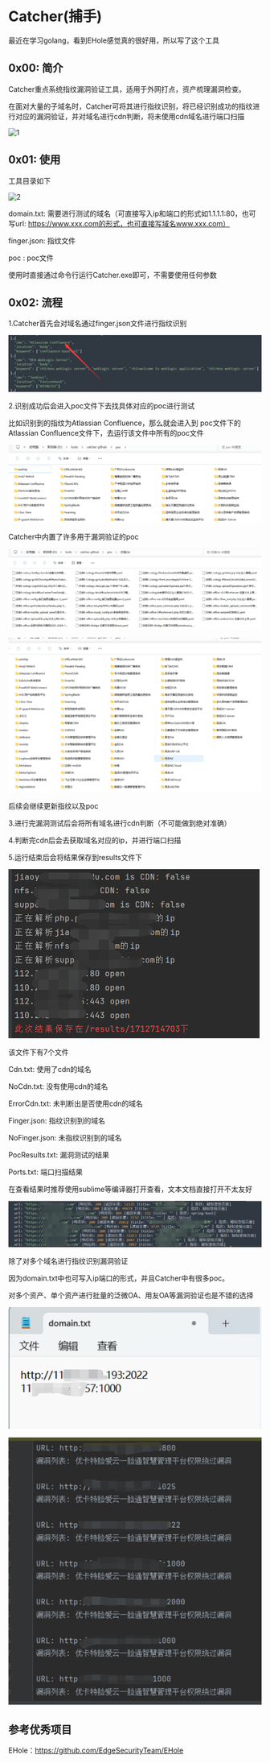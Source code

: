 # Catcher(捕手)

最近在学习golang，看到EHole感觉真的很好用，所以写了这个工具

## 0x00: 简介

Catcher重点系统指纹漏洞验证工具，适用于外网打点，资产梳理漏洞检查。

在面对大量的子域名时，Catcher可将其进行指纹识别，将已经识别成功的指纹进行对应的漏洞验证，并对域名进行cdn判断，将未使用cdn域名进行端口扫描

![1]([image\1.png](https://github.com/wudijun/Catcher/blob/master/image/1.png))



## 0x01: 使用

工具目录如下

![2]([image\2.png](https://github.com/wudijun/Catcher/blob/master/image/2.png)) 

domain.txt: 需要进行测试的域名（可直接写入ip和端口的形式如1.1.1.1:80，也可写url: https://www.xxx.com的形式，也可直接写域名www.xxx.com）

finger.json: 指纹文件

poc : poc文件



使用时直接通过命令行运行Catcher.exe即可，不需要使用任何参数

## 0x02: 流程

1.Catcher首先会对域名通过finger.json文件进行指纹识别

![3](image\3.png)

2.识别成功后会进入poc文件下去找具体对应的poc进行测试

比如识别到的指纹为Atlassian Confluence，那么就会进入到 poc文件下的Atlassian Confluence文件下，去运行该文件中所有的poc文件

![4](image\4.png) 

 Catcher中内置了许多用于漏洞验证的poc

![5](image\5.png) 

![6](image\6.png) 

后续会继续更新指纹以及poc

3.进行完漏洞测试后会将所有域名进行cdn判断（不可能做到绝对准确）

4.判断完cdn后会去获取域名对应的ip，并进行端口扫描

5.运行结束后会将结果保存到results文件下

![7](image\7.png)  

该文件下有7个文件 

Cdn.txt: 使用了cdn的域名

NoCdn.txt: 没有使用cdn的域名

ErrorCdn.txt: 未判断出是否使用cdn的域名

Finger.json: 指纹识别到的域名

NoFinger.json: 未指纹识别到的域名

PocResults.txt: 漏洞测试的结果

Ports.txt: 端口扫描结果

 

在查看结果时推荐使用sublime等编译器打开查看，文本文档直接打开不太友好

![8](image\8.png)

除了对多个域名进行指纹识别漏洞验证

因为domain.txt中也可写入ip端口的形式，并且Catcher中有很多poc。

对多个资产、单个资产进行批量的泛微OA、用友OA等漏洞验证也是不错的选择

![10](image\10.png)  

![9](image\9.png)  



## 参考优秀项目

EHole：https://github.com/EdgeSecurityTeam/EHole
